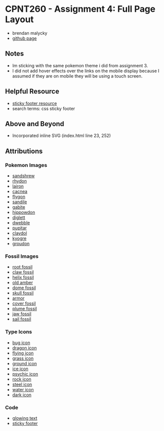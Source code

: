 # CPNT260 - Assignment 4: Full Page Layout
- brendan malycky
- [github page](https://brendanm403.github.io/cpnt260-a4/)

## Notes
- Im sticking with the same pokemon theme i did from assignment 3.
- I did not add hover effects over the links on the mobile display because I assumed if they are on mobile they will be using a touch screen.

## Helpful Resource
- [sticky footer resource](https://css-tricks.com/couple-takes-sticky-footer/)
- search terms: css sticky footer

## Above and Beyond
- Incorporated inline SVG (index.html line 23, 252)


## Attributions 

  ### Pokemon Images
  - [sandshrew](https://www.pokencyclopedia.info/tools/spr-info.php?id=/gen5/ani_black-white/./027&lang=en&secretid=6cf943a9a192a69e9f3ba31c8751203e) 
  - [rhydon](https://www.pokencyclopedia.info/tools/spr-info.php?id=/gen5/ani_black-white/./112&lang=en&secretid=03f3e7bd50061f6b54cc96621a60181b) 
  - [lairon](https://www.pokencyclopedia.info/tools/spr-info.php?id=/gen5/ani_black-white/./305&lang=en&secretid=7d5e9873289678d340238ab8d8f9dc12) 
  - [cacnea](https://www.pokencyclopedia.info/tools/spr-info.php?id=/gen5/ani_black-white/./331&lang=en&secretid=cf2de50c8842de5cfe522477bbdf92d0 )
  - [flygon](https://www.pokencyclopedia.info/tools/spr-info.php?id=/gen5/ani_black-white/./330&lang=en&secretid=cc32e0d7fdae6d71ead7bdde16589f0a )
  - [sandile](https://www.pokencyclopedia.info/tools/spr-info.php?id=/gen5/ani_black-white/./551&lang=en&secretid=5663c09a1f6f97186ea977295729e00b) 
  - [gabite](https://www.pokencyclopedia.info/tools/spr-info.php?id=/gen5/ani_black-white/./444&lang=en&secretid=30662b3281aabefb43807f3e537f2183) 
  - [hippowdon](https://www.pokencyclopedia.info/tools/spr-info.php?id=/gen5/ani_black-white/./450&lang=en&secretid=c5ca7ccd683347a9a2c162613cf73d1b) 
  - [diglett](https://www.pokencyclopedia.info/tools/spr-info.php?id=/gen5/ani_black-white/./050&lang=en&secretid=e873139b022d62e23689239c8e23c3f2) 
  - [dwebble](https://www.pokencyclopedia.info/tools/spr-info.php?id=/gen5/ani_black-white/./557&lang=en&secretid=e0ecd4de13b13ea13f56249901745b55) 
  - [pupitar](https://www.pokencyclopedia.info/tools/spr-info.php?id=/gen5/ani_black-white/./247&lang=en&secretid=6850604830e68fb4d76ba93c5229707b) 
  - [claydol](https://www.pokencyclopedia.info/tools/spr-info.php?id=/gen5/ani_black-white/./344&lang=en&secretid=33761e3e1b544fda24b9513a0c8ba822) 
  - [kyogre](https://www.pokencyclopedia.info/tools/spr-info.php?id=/gen5/ani_black-white/./345&lang=en&secretid=2f83b6757f340b2940fe6a1670d356ba) 
  - [groudon](https://www.pokencyclopedia.info/tools/spr-info.php?id=/gen5/ani_black-white/./383&lang=en&secretid=43ca47d29aa4afc0a5081df2f994ff0d)

  ### Fossil Images
  - [root fossil](https://bulbapedia.bulbagarden.net/wiki/File:Dream_Root_Fossil_Sprite.png)
  - [claw fossil](https://bulbapedia.bulbagarden.net/wiki/File:Dream_Claw_Fossil_Sprite.png)
  - [helix fossil](https://bulbapedia.bulbagarden.net/wiki/File:Dream_Helix_Fossil_Sprite.png)
  - [old amber](https://bulbapedia.bulbagarden.net/wiki/File:Dream_Old_Amber_Sprite.png)
  - [dome fossil](https://bulbapedia.bulbagarden.net/wiki/File:Dream_Dome_Fossil_Sprite.png)
  - [skull fossil](https://bulbapedia.bulbagarden.net/wiki/File:Dream_Skull_Fossil_Sprite.png)
  - [armor](https://bulbapedia.bulbagarden.net/wiki/File:Dream_Armor_Fossil_Sprite.png)
  - [cover fossil](https://bulbapedia.bulbagarden.net/wiki/File:Dream_Cover_Fossil_Sprite.png)
  - [plume fossil](https://bulbapedia.bulbagarden.net/wiki/File:Dream_Plume_Fossil_Sprite.png)
  - [jaw fossil](https://bulbapedia.bulbagarden.net/wiki/File:Dream_Jaw_Fossil_Sprite.png)
  - [sail fossil](https://bulbapedia.bulbagarden.net/wiki/File:Dream_Sail_Fossil_Sprite.png)

  ### Type Icons
  - [bug icon](https://archives.bulbagarden.net/wiki/File:Bug_icon_SwSh.png)
  - [dragon icon](https://archives.bulbagarden.net/wiki/File:Dragon_icon_SwSh.png)
  - [flying icon](https://archives.bulbagarden.net/wiki/File:Flying_icon_SwSh.png)
  - [grass icon](https://archives.bulbagarden.net/wiki/File:Grass_icon_SwSh.png)
  - [ground icon](https://archives.bulbagarden.net/wiki/File:Ground_icon_SwSh.png)
  - [ice icon](https://archives.bulbagarden.net/wiki/File:Ice_icon_SwSh.png)
  - [psychic icon](https://archives.bulbagarden.net/wiki/File:Psychic_icon_SwSh.png)
  - [rock icon](https://archives.bulbagarden.net/wiki/File:Rock_icon_SwSh.png)
  - [steel icon](https://archives.bulbagarden.net/wiki/File:Steel_icon_SwSh.png)
  - [water icon](https://archives.bulbagarden.net/wiki/File:Water_icon_SwSh.png)
  - [dark icon](https://archives.bulbagarden.net/wiki/File:Dark_icon_SwSh.png)

  ### Code
  - [glowing text](https://www.w3schools.com/howto/howto_css_glowing_text.asp)
  - [sticky footer](https://css-tricks.com/couple-takes-sticky-footer/)